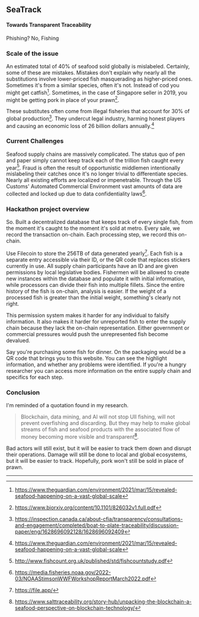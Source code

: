 ## SeaTrack
#### Towards Transparent Traceability
Phishing?  No, Fishing

### Scale of the issue
An estimated total of 40% of seafood sold globally is mislabeled.  Certainly, some of these are mistakes.  Mistakes don't explain why nearly all the substitutions involve lower-priced fish masquerading as higher-priced ones.  Sometimes it's from a similar species, often it's not.  Instead of cod you might get catfish[^2].  Sometimes, in the case of Singapore seller in 2019, you might be getting pork in place of your prawn[^1].

These substitutes often come from illegal fisheries that account for 30% of global production[^4]. They undercut legal industry, harming honest players and causing an economic loss of 26 billion dollars annually.[^2]

### Current Challenges
Seafood supply chains are massively complicated.  The status quo of pen and paper simply cannot keep track each of the trillion fish caught every year[^3].  Fraud is often the result of opportunistic middlemen intentionally mislabeling their catches once it's no longer trivial to differentiate species.  Nearly all existing efforts are localized or impenetrable.  Through the US Customs' Automated Commercial Environment vast amounts of data are collected and locked up due to data confidentiality laws[^5].


### Hackathon project overview
So.  Built a decentralized database that keeps track of every single fish, from the moment it's caught to the moment it's sold at metro.  Every sale, we record the transaction on-chain.  Each processing step, we record this on-chain.

Use Filecoin to store the 256TB of data generated yearly[^6].  Each fish is a separate entry accessible via their ID, or the QR code that replaces stickers currently in use.  All supply chain participants have an ID and are given permissions by local legislative bodies.  Fishermen will be allowed to create new instances within the database and populate it with initial information, while processors can divide their fish into multiple fillets.  Since the entire history of the fish is on-chain, analysis is easier.  If the weight of a processed fish is greater than the initial weight, something's clearly not right.

This permission system makes it harder for any individual to falsify information.  It also makes it harder for unreported fish to enter the supply chain because they lack the on-chain representation.  Either government or commercial pressures would push the unrepresented fish become devalued.

Say you're purchasing some fish for dinner.  On the packaging would be a QR code that brings you to this website.   You can see the highlight information, and whether any problems were identified.  If you're a hungry researcher you can access more information on the entire supply chain and specifics for each step.

### Conclusion
I'm reminded of a quotation found in my research.  
> Blockchain, data mining, and AI will not stop UII fishing, will not prevent overfishing and discarding.  But they may help to make global streams of fish and seafood products with the associated flow of money becoming more visible and transparent[^7].

Bad actors will still exist, but it will be easier to track them down and disrupt their operations.  Damage will still be done to local and global ecosystems, but it will be easier to track.  Hopefully, pork won't still be sold in place of prawn.


---

[^1]: https://www.biorxiv.org/content/10.1101/826032v1.full.pdf
[^2]: https://www.theguardian.com/environment/2021/mar/15/revealed-seafood-happening-on-a-vast-global-scale
[^3]: http://www.fishcount.org.uk/published/std/fishcountstudy.pdf
[^4]: https://inspection.canada.ca/about-cfia/transparency/consultations-and-engagement/completed/boat-to-plate-traceability/discussion-paper/eng/1628696092128/1628696092409
[^5]: https://media.fisheries.noaa.gov/2022-03/NOAAStimsonWWFWorkshopReportMarch2022.pdf
[^6]: https://file.app/
[^7]: https://www.salttraceability.org/story-hub/unpacking-the-blockchain-a-seafood-perspective-on-blockchain-technology/
[^8]: https://www.statista.com/outlook/cmo/food/fish-seafood/worldwide